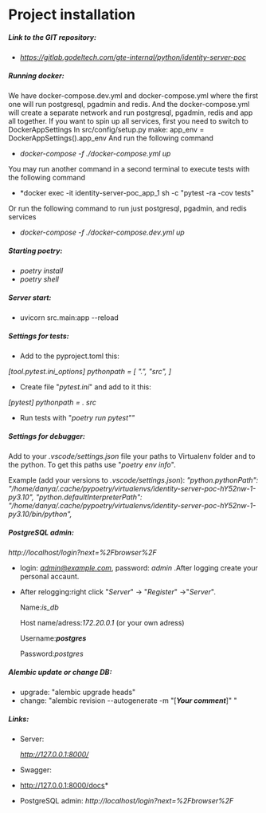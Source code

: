 # Project installation


##### Link to the GIT repository:

- *https://gitlab.godeltech.com/gte-internal/python/identity-server-poc*

##### Running docker:
We have docker-compose.dev.yml and docker-compose.yml where the first one
will run postgresql, pgadmin and redis.
And the docker-compose.yml will create a separate network and run
postgresql, pgadmin, redis and app all together.
If you want to spin up all services, first you need to switch to DockerAppSettings
In src/config/setup.py make: app_env = DockerAppSettings().app_env
And run the following command
- *docker-compose -f ./docker-compose.yml up*

You may run another command in a second terminal to execute tests with the following command
- *docker exec -it identity-server-poc_app_1 sh -c "pytest -ra -cov tests"

Or run the following command to run just postgresql, pgadmin, and redis services
- *docker-compose -f ./docker-compose.dev.yml up*



##### Starting poetry:

- *poetry install*
- *poetry shell*

##### Server start:

- uvicorn src.main:app --reload

##### Settings for tests:

- Add to the pyproject.toml this:

*[tool.pytest.ini_options]
pythonpath = [
  ".", "src",
]*

- Create file "*pytest.ini*" and add to it this:

*[pytest]
pythonpath = . src*

- Run tests with "*poetry run pytest""*

##### Settings for debugger:

Add to your *.vscode/settings.json* file your paths to Virtualenv folder and to the python. To get this paths use "*poetry env info*".

Example (add your versions to *.vscode/settings.json*):
*"python.pythonPath": "/home/danya/.cache/pypoetry/virtualenvs/identity-server-poc-hY52nw-1-py3.10",
"python.defaultInterpreterPath": "/home/danya/.cache/pypoetry/virtualenvs/identity-server-poc-hY52nw-1-py3.10/bin/python",*

##### PostgreSQL admin:

*http://localhost/login?next=%2Fbrowser%2F*

- login: *admin@example.com*, password: *admin* .After logging create your personal accaunt.
- After relogging:right click "*Server*" -> "*Register*" ->"*Server*".

    Name:*is_db*

    Host name/adress:*172.20.0.1* (or your own adress)

    Username:***postgres***

    Password:*postgres*

##### Alembic update or change DB:
- upgrade:
    "alembic upgrade heads"
- change:
    "alembic revision --autogenerate -m "[_**Your comment**_]" "

##### Links:


* Server:

    *http://127.0.0.1:8000/*

* Swagger:

*
    http://127.0.0.1:8000/docs*

- PostgreSQL admin:
    *http://localhost/login?next=%2Fbrowser%2F*

